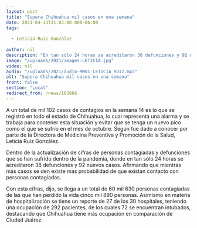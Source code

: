 ```yaml
---
layout: post
title: "Supera Chihuahua mil casos en una semana"
date: 2021-04-13T21:03:00.000-06:00
tags:
  
  - Leticia Ruiz González
  
author: nil
description: "En tan sólo 24 horas se acreditaron 38 defunciones y 92 nuevos casos."
image: "/uploads/2021/images-LETICIA.jpg"
video: nil
audio: "/uploads/2021/audio-MM01_LETICIA_RUIZ.mp3"
alt: "Supera Chihuahua mil casos en una semana"
front: false
section: "Local"
redirect_from: /news/183866
---
```


A un total de mil 102 casos de contagios en la semana 14 es lo que se registró en todo el estado de Chihuahua, lo cual representa una alarma y se trabaja para contener esta situación y evitar que se tenga un nuevo pico como el que se sufrío en el mes de octubre. Según fue dado a conocer por parte de la Directora de Medicina Preventiva y Promoción de la Salud, Leticia Ruiz González.

Dentro de la actualización de cifras de personas contagiadas y defunciones que se han sufrido dentro de la pandemia, donde en tan sólo 24 horas se acreditaron 38 defunciones y 92 nuevos casos. Afirmando que mientras más casos se den existe más probabilidad de que existan contacto con personas contagiadas.

Con esta cifras, dijo, se llega a un total de 60 mil 630 personas contagiadas de las que han perdido la vida cinco mil 890 personas. Asimismo en materia de hospitalización se tiene un reporte de 27 de los 30 hospitales, teniendo una ocupación de 292 pacientes, de los cuales 72 se encuentran intubados, destacando que Chihuahua tiene más ocupación en comparación de Ciudad Juárez.

